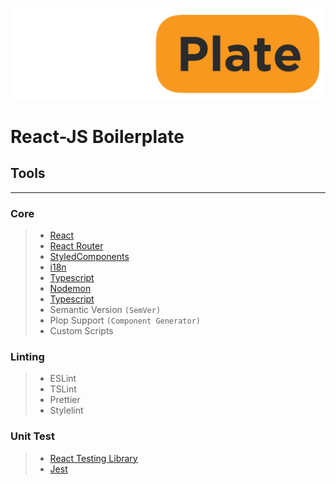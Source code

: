 ![CodePlate](./src/assets/images/DarkLogo.webp)
# React-JS Boilerplate

## Tools

---

### Core
> - [React](https://reactjs.org)
> - [React Router](https://reactrouter.com)
> - [StyledComponents](https://styled-components.com)
> - [i18n](https://github.com/i18next/react-i18next)
> - [Typescript](https://www.typescriptlang.org/)
> - [Nodemon](https://www.typescriptlang.org/)
> - [Typescript](https://www.typescriptlang.org/)
> - Semantic Version `(SemVer)`
> - Plop Support `(Component Generator)`
> - Custom Scripts

### Linting
> - ESLint
> - TSLint
> - Prettier 
> - Stylelint

### Unit Test
> - [React Testing Library](https://testing-library.com/docs/react-testing-library/intro/)
> - [Jest](https://jestjs.io/)

